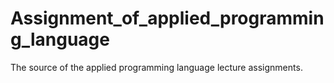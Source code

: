 # Assignment_of_applied_programming_language
The source of the applied programming language lecture assignments.
